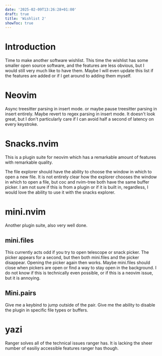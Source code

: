 ```yaml
---
date: '2025-02-09T13:26:28+01:00'
draft: true
title: 'Wishlist 2'
showToc: true
---
```


# Introduction

Time to make another software wishlist.
This time the wishlist has some smaller open source software, and the features
are less obvious, but I would still very much like to have them.
Maybe I will even update this list if the features are added or if I get around
to adding them myself. 

# Neovim

Async treesitter parsing in insert mode. or maybe pause treesitter parsing in
insert entirely. Maybe revert to regex parsing in insert mode. It doesn't look
great, but I don't particularly care if I can avoid half a second of latency on
every keystroke. 

# Snacks.nvim

This is a plugin suite for neovim which has a remarkable amount of features with
remarkable quality. 

The file explorer should have the ability to choose the window in which to open
a new file. It is not entirely clear how the explorer chooses the window in
which to open a file, but coc and nvim-tree both have the same buffer picker. I
am not sure if this is from a plugin or if it is built in, regardless, I would
love the ability to use it with the snacks explorer. 

# mini.nvim

Another plugin suite, also very well done. 

## mini.files

This currently acts odd if you try to open telescope or snack picker. 
The picker appears for a second, but then both mini.files and the picker
disappear. Opening the picker again then works. Maybe mini.files should close
when pickers are open or find a way to stay open in the background.
I do not know if this is technically even possible, or if this is a neovim
issue, but it is annoying. 

## Mini.pairs

Give me a keybind to jump outside of the pair. 
Give me the ability to disable the plugin in specific file types or buffers. 

# yazi

Ranger solves all of the technical issues ranger has. It is lacking the sheer
number of easiliy accessible features ranger has though. 





